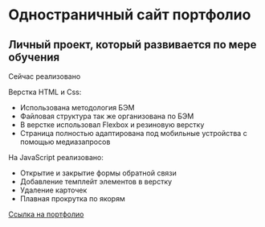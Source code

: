 Одностраничный сайт портфолио
===
Личный проект, который развивается по мере обучения
---
Сейчас реализовано

Верстка HTML и Css:
- Использована методология БЭМ
- Файловая структура так же организована по БЭМ
- В верстке использовал Flexbox и резиновую верстку
- Страница полностью адаптирована под мобильные устройства с помощью медиазапросов

На JavaScript реализовано:
- Открытие и закрытие формы обратной связи
- Добавление темплейт элементов в верстку
- Удаление карточек
- Плавная прокрутка по якорям


[Ссылка на портфолио](https://alex-k.ru)

